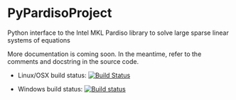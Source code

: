 # PyPardisoProject
Python interface to the Intel MKL Pardiso library to solve large sparse linear systems of equations

More documentation is coming soon. In the meantime, refer to the comments and docstring in the source code.

* Linux/OSX build status: [![Build Status](https://travis-ci.org/haasad/PyPardisoProject.svg?branch=master)](https://travis-ci.org/haasad/PyPardisoProject)

* Windows build status: [![Build status](https://ci.appveyor.com/api/projects/status/mi9avjmxoq9df9we?svg=true)](https://ci.appveyor.com/project/haasad/pypardisoproject/branch/master)